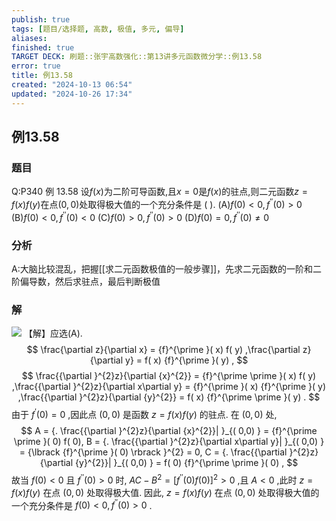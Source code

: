 ```yaml
---
publish: true
tags: [题目/选择题, 高数, 极值, 多元, 偏导]
aliases: 
finished: true
TARGET DECK: 刷题::张宇高数强化::第13讲多元函数微分学::例13.58
error: true
title: 例13.58
created: "2024-10-13 06:54"
updated: "2024-10-26 17:34"
---
```

## 例13.58
### 题目
Q:P340 例 13.58 设$f( x)$为二阶可导函数,且$x = 0$是$f( x)$的驻点,则二元函数$z = f( x) f( y)$在点$( {0,0})$处取得极大值的一个充分条件是 ( ).
(A)$f( 0) < 0,{f}^{\prime \prime }( 0) > 0$
(B)$f( 0) < 0,{f}^{\prime \prime }( 0) < 0$
(C)$f( 0) > 0,{f}^{\prime \prime }( 0) > 0$
(D)$f( 0) = 0,{f}^{\prime \prime }( 0) \neq 0$
### 分析
A:大脑比较混乱，把握[[求二元函数极值的一般步骤]]，先求二元函数的一阶和二阶偏导数，然后求驻点，最后判断极值
### 解
![](https://img.hwenyi.live/202410270132025.webp)
【解】应选(A).
$$
\frac{\partial z}{\partial x} = {f}^{\prime }( x) f( y) ,\frac{\partial z}{\partial y} = f( x) {f}^{\prime }( y) ,
$$
$$
\frac{{\partial }^{2}z}{\partial {x}^{2}} = {f}^{\prime \prime }( x) f( y) ,\frac{{\partial }^{2}z}{\partial x\partial y} = {f}^{\prime }( x) {f}^{\prime }( y) ,\frac{{\partial }^{2}z}{\partial {y}^{2}} = f( x) {f}^{\prime \prime }( y) .
$$
由于 ${f}^{\prime }( 0) = 0$ ,因此点 $( {0,0})$ 是函数 $z = f( x) f( y)$ 的驻点. 在 $( {0,0})$ 处,
$$
A = {. \frac{{\partial }^{2}z}{\partial {x}^{2}}| }_{( 0,0) } = {f}^{\prime \prime }( 0) f( 0), B = {. \frac{{\partial }^{2}z}{\partial x\partial y}| }_{( 0,0) } = {\lbrack {f}^{\prime }( 0) \rbrack }^{2} = 0, C = {. \frac{{\partial }^{2}z}{\partial {y}^{2}}| }_{( 0,0) } = f( 0) {f}^{\prime \prime }( 0) ,
$$
故当 $f( 0) < 0$ 且 ${f}^{\prime \prime }( 0) > 0$ 时, ${AC} - {B}^{2} = {\lbrack {f}^{\prime \prime }( 0) f( 0) \rbrack }^{2} > 0$ ,且 $A < 0$ ,此时 $z = f( x) f( y)$ 在点 $( {0,0})$ 处取得极大值. 因此, $z = f( x) f( y)$ 在点 $( {0,0})$ 处取得极大值的一个充分条件是 $f( 0) < 0,{f}^{\prime \prime }( 0) > 0$ .


 